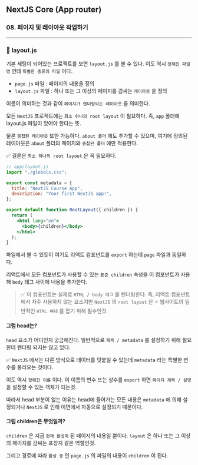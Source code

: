 ## NextJS Core (App router)

### 08. 페이지 및 레이아웃 작업하기

---

### 📌 layout.js

기본 세팅이 되어있는 프로젝트를 보면 `layout.js` 를 볼 수 있다. 이도 역시 `정해진 파일명` 인데 `특별한 종류의 파일` 이다.

- `page.js` 파일 : 페이지의 내용을 정의
- `layout.js` 파일 : 하나 또는 그 이상의 페이지를 감싸는 `레이아웃` 을 정의

이름이 의미하는 것과 같이 `페이지가 렌더링되는 레이아웃` 을 의미한다.

모든 `NextJS` 프로젝트에는 `최소 하나의 root layout` 이 필요하다. 즉, `app` 폴더에 layout.js 파일이 있어야 한다는 뜻.

물론 `중첩된 레이아웃` 또한 가능하다. `about 폴더` 에도 추가할 수 있으며, 여기에 정의된 레이아웃은 `about` 폴더의 페이지와 `중첩된 폴더` 에만 적용한다.

✅ 결론은 `최소 하나의 root layout` 은 꼭 필요하다.

```jsx
// app/layout.js
import "./globals.css";

export const metadata = {
  title: "NextJS Course App",
  description: "Your first NextJS app!",
};

export default function RootLayout({ children }) {
  return (
    <html lang="en">
      <body>{children}</body>
    </html>
  );
}
```

파일에서 볼 수 있듯이 여기도 리액트 컴포넌트를 `export` 하는데 `page` 파일과 동일하다.

리액트에서 모든 컴포넌트가 사용할 수 있는 `표준 children` 속성을 이 컴포넌트가 사용해 `body` 태그 사이에 내용을 추가한다.

> ✅ 이 컴포넌트는 실제로 `HTML / body 태그` 를 렌더링한다. 즉, 리액트 컴포넌트에서 자주 사용하지 않는 요소지만 `NextJS` 의 `root layout` 은 ⭐️ 웹사이트의 일반적인 `HTML 뼈대` 를 잡기 위해 필수인것.

#### 그럼 head는?

`head` 요소가 어디인지 궁금해진다. 일반적으로 `제목 / metadata` 를 설정하기 위해 필요한데 렌더링 되지는 않고 있다.

✅ `NextJS` 에서는 다른 방식으로 데이터를 덧붙일 수 있는데 `metadata` 라는 특별한 변수를 불러오는 것이다.

이도 역시 `정해진 이름` 이다. 이 이름의 변수 또는 상수를 `export` 하면 `페이지 제목 / 설명` 을 설정할 수 있는 객체가 되는것.

따라서 head 부분이 없는 이유는 head에 들어가는 모든 내용은 `metadata` 에 의해 설정되거나 `NextJS` 로 인해 이면에서 자동으로 설정되기 때문이다.

#### 그럼 children은 무엇일까?

`children` 은 지금 `현재 활성화` 된 페이지의 내용일 뿐이다. `layout` 은 하나 또는 그 이상의 페이지를 감싸는 포장지 같은 역할인것.

그리고 경로에 따라 `활성 중` 인 `page.js` 의 파일의 내용이 `children` 이 된다.
